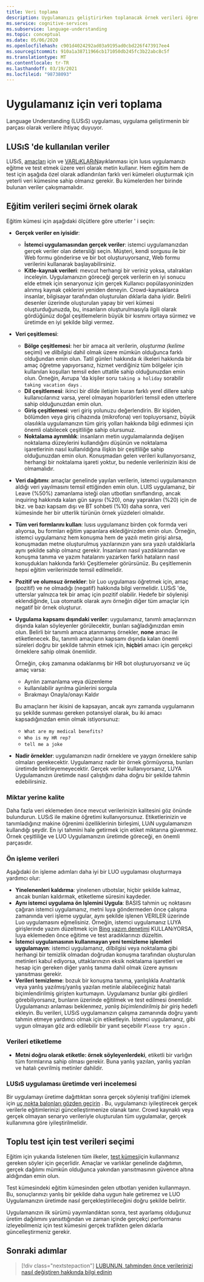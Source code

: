 ```yaml
---
title: Veri toplama
description: Uygulamanızı geliştirirken toplanacak örnek verileri öğrenin
ms.service: cognitive-services
ms.subservice: language-understanding
ms.topic: conceptual
ms.date: 05/06/2020
ms.openlocfilehash: c901d4024292ad03a9195ad0cbd226f473917ee4
ms.sourcegitcommit: 910a1a38711966cb171050db245fc3b22abc8c5f
ms.translationtype: MT
ms.contentlocale: tr-TR
ms.lasthandoff: 03/19/2021
ms.locfileid: "98738093"
---
```

# <a name="data-collection-for-your-app"></a>Uygulamanız için veri toplama

Language Understanding (LUSıS) uygulaması, uygulama geliştirmenin bir parçası olarak verilere ihtiyaç duyuyor.

## <a name="data-used-in-luis"></a>LUSıS 'de kullanılan veriler

LUSıS, [amaçları](luis-concept-intent.md) için ve [VARLıKLARıN](luis-concept-entity-types.md)ayıklanması için lusıs uygulamanızı eğitme ve test etmek üzere veri olarak metin kullanır. Hem eğitim hem de test için aşağıda özel olarak adlandırılan farklı veri kümeleri oluşturmak için yeterli veri kümesine sahip olmanız gerekir.  Bu kümelerden her birinde bulunan veriler çakışmamalıdır.

## <a name="training-data-selection-for-example-utterances"></a>Eğitim verileri seçimi örnek olarak

Eğitim kümesi için aşağıdaki ölçütlere göre utterler ' i seçin:

* **Gerçek veriler en iyisidir**:
    * **İstemci uygulamasından gerçek veriler**: istemci uygulamanızdan gerçek veriler olan detersliği seçin.  Müşteri, kendi sorgusu ile bir Web formu gönderirse ve bir bot oluşturuyorsanız, Web formu verilerini kullanarak başlayabilirsiniz.
    * **Kitle-kaynak verileri**: mevcut herhangi bir veriniz yoksa, utalrakları inceleyin.  Uygulamanızın göreceği gerçek verilerin en iyi sonucu elde etmek için senaryonuz için gerçek Kullanıcı popülasyoninizden alınmış kaynak çeklerini yeniden deneyin. Crowd-kaynaklarca insanlar, bilgisayar tarafından oluşturulan dıklarla daha iyidir.  Belirli desenler üzerinde oluşturulan yapay bir veri kümesi oluşturduğunuzda, bu, insanların oluşturulmasıyla ilgili olarak gördüğünüz doğal çeşitlemelerin büyük bir kısmını ortaya sürmez ve üretimde en iyi şekilde bilgi vermez.
* **Veri çeşitlemesi**:
    * **Bölge çeşitlemesi**: her bir amaca ait verilerin, _oluşturma (kelime_ seçimi) ve _dilbilgisi_ dahil olmak üzere mümkün olduğunca farklı olduğundan emin olun.  Tatil günleri hakkında ık ilkeleri hakkında bir amaç öğretme yapıyorsanız, hizmet verdiğiniz tüm bölgeler için kullanılan koşulları temsil eden uttatile sahip olduğunuzdan emin olun.  Örneğin, Avrupa 'da kişiler soru `taking a holiday` sorabilir `taking vacation days` .
    * **Dil çeşitlemesi**: ikinci bir dilde iletişim kuran farklı yerel dillere sahip kullanıcılarınız varsa, yerel olmayan hoparlörleri temsil eden utterlere sahip olduğunuzdan emin olun.
    * **Giriş çeşitlemesi**: veri giriş yolunuzu değerlendirin. Bir kişiden, bölümden veya giriş cihazında (mikrofona) veri topluyorsanız, büyük olasılıkla uygulamanızın tüm giriş yolları hakkında bilgi edinmesi için önemli olabilecek çeşitliliğe sahip olursunuz.
    * **Noktalama ayrımlılık**: insanların metin uygulamalarında değişen noktalama düzeylerini kullandığını düşünün ve noktalama işaretlerinin nasıl kullanıldığına ilişkin bir çeşitliliğe sahip olduğunuzdan emin olun. Konuşmadan gelen verileri kullanıyorsanız, herhangi bir noktalama işareti yoktur, bu nedenle verilerinizin ikisi de olmamalıdır.
* **Veri dağıtımı**: amaçlar genelinde yayılan verilerin, istemci uygulamanızın aldığı veri yayılmasını temsil ettiğinden emin olun. LUIS uygulamanız, bir Leave (%50%) zamanlama isteği olan utbotları sınıflandırıp, ancak inquiring hakkında kalan gün sayısı (%20), onay yaprakları (%20) için de bkz. ve bazı kapsam dışı ve BT sohbeti (%10) daha sonra, veri kümesinde her bir utterlik türünün örnek yüzdeleri olmalıdır.
* **Tüm veri formlarını kullan**: lusıs uygulamanız birden çok formda veri alıyorsa, bu formları eğitim yapanlara eklediğinizden emin olun. Örneğin, istemci uygulamanız hem konuşma hem de yazılı metin girişi alırsa, konuşmadan metne oluşturulmuş yazılarınızın yanı sıra yazılı utaldıklarla aynı şekilde sahip olmanız gerekir.  İnsanların nasıl yazdıklarından ve konuşma tanıma ve yazım hatalarını yazarken farklı hataların nasıl konuşdukları hakkında farklı Çeşitlemeler görürsünüz.  Bu çeşitlemenin hepsi eğitim verilerinizde temsil edilmelidir.
* **Pozitif ve olumsuz örnekler**: bir Luo uygulaması öğretmek için, amaç (pozitif) ve ne olmadığı (negatif) hakkında bilgi vermelidir. LUSıS 'de, utterslar yalnızca tek bir amaç için pozitif olabilir. Hedefe bir söylenişi eklendiğinde, Lua otomatik olarak aynı örneğin diğer tüm amaçlar için negatif bir örnek oluşturur.
* **Uygulama kapsamı dışındaki veriler**: uygulamanız, tanımlı amaçlarınızın dışında kalan söyleyenler görülecektir, bunları sağladığınızdan emin olun. Belirli bir tanımlı amaca atanmamış örnekler, **none** amacı ile etiketlenecek.  Bu, tanımlı amaçların kapsamı dışında kalan önemli süreleri doğru bir şekilde tahmin etmek için, **hiçbiri** amacı için gerçekçi örneklere sahip olmak önemlidir.

    Örneğin, çıkış zamanına odaklanmış bir HR bot oluşturuyorsanız ve üç amaç varsa:
    * Ayrılın zamanlama veya düzenleme
    * kullanılabilir ayrılma günlerini sorgula
    * Bırakmayı Onayla/onayı Kaldır

    Bu amaçların her ikisini de kapsayan, ancak aynı zamanda uygulamanın şu şekilde sunması gereken potansiyel olarak, bu iki amacı kapsadığınızdan emin olmak istiyorsunuz:
    * `What are my medical benefits?`
    * `Who is my HR rep?`
    * `tell me a joke`
* **Nadir örnekler**: uygulamanızın nadir örneklere ve yaygın örneklere sahip olmaları gerekecektir.  Uygulamanız nadir bir örnek görmüyorsa, bunları üretimde belirleyemeyecektir. Gerçek veriler kullanıyorsanız, LUYA Uygulamanızın üretimde nasıl çalıştığını daha doğru bir şekilde tahmin edebilirsiniz.

### <a name="quality-instead-of-quantity"></a>Miktar yerine kalite

Daha fazla veri eklemeden önce mevcut verilerinizin kalitesini göz önünde bulundurun.  LUSıS ile makine öğretimi kullanıyorsunuz.  Etiketlerinizin ve tanımladığınız makine öğrenimi özelliklerinin birleşimi, LUıN uygulamanızın kullandığı şeydir.  En iyi tahmini hale getirmek için etiket miktarına güvenmez.  Örnek çeşitliliğe ve LUO Uygulamanızın üretimde göreceği, en önemli parçasıdır.

### <a name="preprocessing-data"></a>Ön işleme verileri

Aşağıdaki ön işleme adımları daha iyi bir LUO uygulaması oluşturmaya yardımcı olur:

* **Yinelenenleri kaldırma**: yinelenen utbotslar, hiçbir şekilde kalmaz, ancak bunları kaldırmak, etiketleme süresini kaydeder.
* **Aynı istemci uygulama ön Işlemini Uygula**: BASIS tahmin uç noktasını çağıran istemci uygulamanız, metni luya göndermeden önce çalışma zamanında veri işleme uygular, aynı şekilde işlenen VERILER üzerinde Luo uygulamasını eğmelisiniz. Örneğin, istemci uygulamanız LUYA girişlerinde yazım düzeltmek için [Bing yazım denetimi](../bing-spell-check/overview.md) KULLANıYORSA, luya eklemeden önce eğitime ve test aradıklarınızı düzeltin.
* **İstemci uygulamasının kullanmayan yeni temizleme işlemleri uygulamayın**: istemci uygulamanız, dilbilgisi veya noktalama gibi herhangi bir temizlik olmadan doğrudan konuşma tarafından oluşturulan metinleri kabul ediyorsa, uttaklarınızın eksik noktalama işaretleri ve hesap için gereken diğer yanlış tanıma dahil olmak üzere aynısını yansıtması gerekir.
* **Verileri temizleme**: bozuk bir konuşma tanıma, yanlışlıkla Anahtarlık veya yanlış yazılmış/yanlış yazılan metinle alabileceğiniz hatalı biçimlendirilmiş girişten kurtumayın. Uygulamanız bunlar gibi girdileri görebiliyorsanız, bunların üzerinde eğitilmek ve test edilmesi önemlidir. Uygulamanızı anlaması beklenmez, _yanlış biçimlendirilmiş bir giriş_ hedefi ekleyin. Bu verileri, LUSıS uygulamanızın çalışma zamanında doğru yanıtı tahmin etmeye yardımcı olmak için etiketleyin. İstemci uygulamanız, gibi uygun olmayan göz ardı edilebilir bir yanıt seçebilir `Please try again` .

### <a name="labeling-data"></a>Verileri etiketleme

* **Metni doğru olarak etiketle: örnek söyleyenlerdeki**, etiketli bir varlığın tüm formlarına sahip olması gerekir. Buna yanlış yazılan, yanlış yazılan ve hatalı çevrilmiş metinler dahildir.

### <a name="data-review-after-luis-app-is-in-production"></a>LUSıS uygulaması üretimde veri incelemesi

Bir uygulamayı üretime dağıttıktan sonra gerçek söylenişi trafiğini izlemek için [uç nokta balonları gözden geçirin](luis-concept-review-endpoint-utterances.md) .  Bu, uygulamanızı iyileştirecek gerçek verilerle eğitimlerinizi güncelleştirmenize olanak tanır. Crowd kaynaklı veya gerçek olmayan senaryo verileriyle oluşturulan tüm uygulamalar, gerçek kullanımına göre iyileştirilmelidir.

## <a name="test-data-selection-for-batch-testing"></a>Toplu test için test verileri seçimi

Eğitim için yukarıda listelenen tüm ilkeler, [test kümesi](./luis-how-to-batch-test.md)için kullanmanız gereken söyler için geçerlidir. Amaçlar ve varlıklar genelinde dağıtımın, gerçek dağılımı mümkün olduğunca yakından yansıtmasının güvence altına aldığından emin olun.

Test kümesindeki eğitim kümesinden gelen utbotları yeniden kullanmayın. Bu, sonuçlarınızı yanlış bir şekilde daha uygun hale getiremez ve LUO Uygulamanızın üretimde nasıl gerçekleştirileceğini doğru şekilde belirtir.

Uygulamanızın ilk sürümü yayımlandıktan sonra, test ayarlamış olduğunuz üretim dağılımını yansıttığından ve zaman içinde gerçekçi performansı izleyebilmeniz için test kümesini gerçek trafikten gelen dıklarla güncelleştirmeniz gerekir.

## <a name="next-steps"></a>Sonraki adımlar

> [!div class="nextstepaction"]
> [LUBUNUN, tahminden önce verilerinizi nasıl değiştiren hakkında bilgi edinin](luis-concept-data-alteration.md)